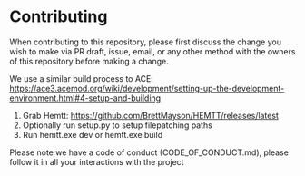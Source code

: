 # Contributing

When contributing to this repository, please first discuss the change you wish to make via PR draft, issue,
email, or any other method with the owners of this repository before making a change. 

We use a similar build process to ACE: https://ace3.acemod.org/wiki/development/setting-up-the-development-environment.html#4-setup-and-building

1. Grab Hemtt: https://github.com/BrettMayson/HEMTT/releases/latest
2. Optionally run setup.py to setup filepatching paths
3. Run hemtt.exe dev or hemtt.exe build

Please note we have a code of conduct (CODE_OF_CONDUCT.md), please follow it in all your interactions with the project